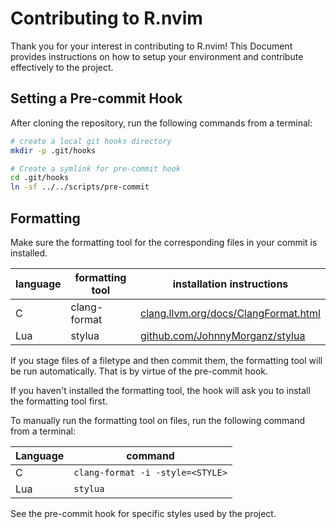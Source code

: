 # Contributing to R.nvim

Thank you for your interest in contributing to R.nvim! This Document provides
instructions on how to setup your environment and contribute effectively to the project.

## Setting a Pre-commit Hook

After cloning the repository, run the following commands from a terminal:

```bash
# create a local git hooks directory
mkdir -p .git/hooks

# Create a symlink for pre-commit hook
cd .git/hooks
ln -sf ../../scripts/pre-commit
```

## Formatting

Make sure the formatting tool for the corresponding files in your commit is installed.

| language | formatting tool | installation instructions                        |
| -------- | --------------- | ------------------------------------------------ |
| C        | clang-format    | [clang.llvm.org/docs/ClangFormat.html](https://clang.llvm.org/docs/ClangFormat.html) |
| Lua      | stylua          | [github.com/JohnnyMorganz/stylua](https://github.com/JohnnyMorganz/stylua)           |

If you stage files of a filetype and then commit them, the formatting tool will
be run automatically. That is by virtue of the pre-commit hook.

If you haven't installed the formatting tool, the hook will ask you to install the formatting tool first.

To manually run the formatting tool on files, run the following command from a terminal:

| Language | command                          |
| -------- | -------------------------------- |
| C        | `clang-format -i -style=<STYLE>` |
| Lua      | `stylua`                         |

See the pre-commit hook for specific styles used by the project.
